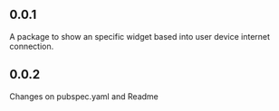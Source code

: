 ## 0.0.1
A package to show an specific widget based into user device internet connection.

## 0.0.2
Changes on pubspec.yaml and Readme